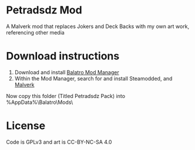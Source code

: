 # Petradsdz Mod
A Malverk mod that replaces Jokers and Deck Backs with my own art work, referencing other media

# Download instructions
1. Download and install [Balatro Mod Manager](https://github.com/skyline69/balatro-mod-manager) 
2. Within the Mod Manager, search for and install Steamodded, and [Malverk](https://balatromods.miraheze.org/wiki/Malverk)

Now copy this folder (Titled Petradsdz Pack) into %AppData%\Balatro\Mods\

# License
Code is GPLv3 and art is CC-BY-NC-SA 4.0
